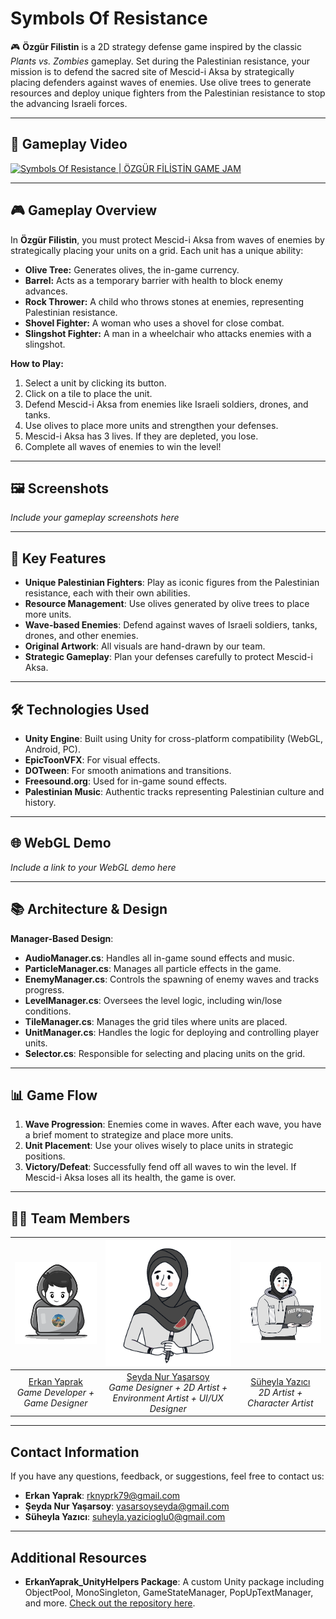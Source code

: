 # Symbols Of Resistance

🎮 **Özgür Filistin** is a 2D strategy defense game inspired by the classic *Plants vs. Zombies* gameplay. Set during the Palestinian resistance, your mission is to defend the sacred site of Mescid-i Aksa by strategically placing defenders against waves of enemies. Use olive trees to generate resources and deploy unique fighters from the Palestinian resistance to stop the advancing Israeli forces.

---

## 🎥 Gameplay Video

[![Symbols Of Resistance | ÖZGÜR FİLİSTİN GAME JAM](https://img.youtube.com/vi/cOtwO37dG7Y/0.jpg)](https://youtu.be/cOtwO37dG7Y)

---


## 🎮 Gameplay Overview

In **Özgür Filistin**, you must protect Mescid-i Aksa from waves of enemies by strategically placing your units on a grid. Each unit has a unique ability:

- **Olive Tree:** Generates olives, the in-game currency.
- **Barrel:** Acts as a temporary barrier with health to block enemy advances.
- **Rock Thrower:** A child who throws stones at enemies, representing Palestinian resistance.
- **Shovel Fighter:** A woman who uses a shovel for close combat.
- **Slingshot Fighter:** A man in a wheelchair who attacks enemies with a slingshot.

**How to Play:**
1. Select a unit by clicking its button.
2. Click on a tile to place the unit.
3. Defend Mescid-i Aksa from enemies like Israeli soldiers, drones, and tanks.
4. Use olives to place more units and strengthen your defenses.
5. Mescid-i Aksa has 3 lives. If they are depleted, you lose.
6. Complete all waves of enemies to win the level!

---

## 🖼️ Screenshots

*Include your gameplay screenshots here*

---

## 🌟 Key Features

- **Unique Palestinian Fighters**: Play as iconic figures from the Palestinian resistance, each with their own abilities.
- **Resource Management**: Use olives generated by olive trees to place more units.
- **Wave-based Enemies**: Defend against waves of Israeli soldiers, tanks, drones, and other enemies.
- **Original Artwork**: All visuals are hand-drawn by our team.
- **Strategic Gameplay**: Plan your defenses carefully to protect Mescid-i Aksa.

---

## 🛠️ Technologies Used

- **Unity Engine**: Built using Unity for cross-platform compatibility (WebGL, Android, PC).
- **EpicToonVFX**: For visual effects.
- **DOTween**: For smooth animations and transitions.
- **Freesound.org**: Used for in-game sound effects.
- **Palestinian Music**: Authentic tracks representing Palestinian culture and history.

---

## 🌐 WebGL Demo

*Include a link to your WebGL demo here*

---

## 📚 Architecture & Design

**Manager-Based Design**:
- **AudioManager.cs**: Handles all in-game sound effects and music.
- **ParticleManager.cs**: Manages all particle effects in the game.
- **EnemyManager.cs**: Controls the spawning of enemy waves and tracks progress.
- **LevelManager.cs**: Oversees the level logic, including win/lose conditions.
- **TileManager.cs**: Manages the grid tiles where units are placed.
- **UnitManager.cs**: Handles the logic for deploying and controlling player units.
- **Selector.cs**: Responsible for selecting and placing units on the grid.

---

## 📊 Game Flow

1. **Wave Progression**: Enemies come in waves. After each wave, you have a brief moment to strategize and place more units.
2. **Unit Placement**: Use your olives wisely to place units in strategic positions.
3. **Victory/Defeat**: Successfully fend off all waves to win the level. If Mescid-i Aksa loses all its health, the game is over.

---

## 👨‍💻 Team Members

| ![Erkan Yaprak](Assets/_Game/Art/UI/Publishing/Erkan.png) | ![Şeyda Nur Yaşarsoy](Assets/_Game/Art/UI/Publishing/Seyda.png) | ![Süheyla Yazıcı](Assets/_Game/Art/UI/Publishing/Suheyla.png) |
|:--:|:--:|:--:|
| [Erkan Yaprak](https://www.linkedin.com/in/erkanyaprak/) <br> *Game Developer + Game Designer* | [Şeyda Nur Yaşarsoy](https://www.linkedin.com/in/seydanuryasarsoy/) <br> *Game Designer + 2D Artist + Environment Artist + UI/UX Designer* | [Süheyla Yazıcı](https://www.linkedin.com/in/suheyla-yazicioglu/) <br> *2D Artist + Character Artist* |

---

## Contact Information

If you have any questions, feedback, or suggestions, feel free to contact us:

- **Erkan Yaprak**: [rknyprk79@gmail.com](mailto:rknyprk79@gmail.com)
- **Şeyda Nur Yaşarsoy**: [yasarsoyseyda@gmail.com](mailto:yasarsoyseyda@gmail.com)
- **Süheyla Yazıcı**: [suheyla.yazicioglu0@gmail.com](mailto:suheyla.yazicioglu0@gmail.com)

---

## Additional Resources

- **ErkanYaprak_UnityHelpers Package**: A custom Unity package including ObjectPool, MonoSingleton, GameStateManager, PopUpTextManager, and more. [Check out the repository here](https://github.com/nakrekarpay1245/ErkanYaprak_UnityHelpers).
